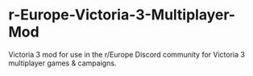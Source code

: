 # r-Europe-Victoria-3-Multiplayer-Mod
Victoria 3 mod for use in the r/Europe Discord community for Victoria 3 multiplayer games &amp; campaigns.
